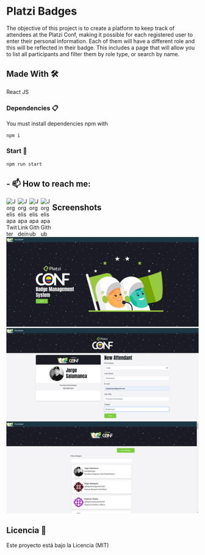 # Platzi Badges

The objective of this project is to create a platform to keep track of attendees at the Platzi Conf, making it possible for each registered user to enter their personal information. Each of them will have a different role and this will be reflected in their badge. This includes a page that will allow you to list all participants and filter them by role type, or search by name.

## Made With 🛠️

React JS

### Dependencies 📋

You must install dependencies npm with
```
npm i
```

### Start 🔧

```
npm run start
```

## - 📫 How to reach me:

<a href="https://twitter.com/jorgelisapa">
  <img align="left" alt="Jorgelisapa Twitter" target="_blank" width="30px" src="https://cdn.jsdelivr.net/npm/simple-icons@v3/icons/twitter.svg" />
</a>
<a href="https://www.linkedin.com/in/jorgelisapa/">
  <img align="left" alt="Jorgelisapa Linkdein" target="_blank" width="30px" src="https://cdn.jsdelivr.net/npm/simple-icons@v3/icons/linkedin.svg" />
</a>
<a href="https://github.com/Jorgelisapa">
  <img align="left" alt="Jorgelisapa Github" target="_blank" width="30px" src="https://cdn.jsdelivr.net/npm/simple-icons@v3/icons/github.svg" />
</a>
<a href="https://gitlab.com/Jorgelisapa">
  <img align="left" alt="Jorgelisapa Github" target="_blank" width="30px" src="https://upload.wikimedia.org/wikipedia/commons/thumb/8/82/Font_Awesome_5_brands_gitlab.svg/512px-Font_Awesome_5_brands_gitlab.svg.png" />
</a>

## Screenshots
<img align="" width='900px' alt="" src="https://github.com/Jorgelisapa/platzi-badges-react/blob/1.ReactDOM.render/screenshots/platzi-badges-1.png" />
<img align="" width='900px' alt="" src="https://github.com/Jorgelisapa/platzi-badges-react/blob/1.ReactDOM.render/screenshots/platzi-badges-2.png" />
<img align="" width='900px' alt="" src="https://github.com/Jorgelisapa/platzi-badges-react/blob/1.ReactDOM.render/screenshots/platzi-badges-3.png" />

## Licencia 📄

Este proyecto está bajo la Licencia (MIT)

